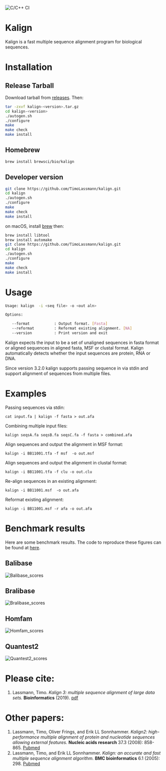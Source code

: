 ![C/C++ CI](https://github.com/TimoLassmann/kalign/workflows/C/C++%20CI/badge.svg)

# Kalign

Kalign is a fast multiple sequence alignment program for biological sequences.

# Installation 

## Release Tarball 

Download tarball from [releases](https://github.com/TimoLassmann/kalign/releases). Then: 

``` bash
tar -zxvf kalign-<version>.tar.gz
cd kalign-<version>
./autogen.sh
./configure
make 
make check 
make install 
```

## Homebrew
``` bash
brew install brewsci/bio/kalign
```

## Developer version
``` bash
git clone https://github.com/TimoLassmann/kalign.git 
cd kalign
./autogen.sh
./configure 
make 
make check 
make install 
```

on macOS, install [brew](https://brew.sh/) then: 

``` bash 
brew install libtool
brew install automake
git clone https://github.com/TimoLassmann/kalign.git 
cd kalign
./autogen.sh
./configure 
make 
make check 
make install
```

# Usage


``` bash
Usage: kalign  -i <seq file> -o <out aln> 

Options:

   --format           : Output format. [Fasta]
   --reformat         : Reformat existing alignment. [NA]
   --version          : Print version and exit
```

Kalign expects the input to be a set of unaligned sequences in fasta format or aligned sequences in aligned fasta, MSF or clustal format. Kalign automatically detects whether the input sequences are protein, RNA or DNA.

Since version 3.2.0 kalign supports passing sequence in via stdin and support alignment of sequences from multiple files. 

# Examples

Passing sequences via stdin:

```
cat input.fa | kalign -f fasta > out.afa 
```

Combining multiple input files:

```
kalign seqsA.fa seqsB.fa seqsC.fa -f fasta > combined.afa 
```

Align sequences and output the alignment in MSF format:

```
kalign -i BB11001.tfa -f msf  -o out.msf
```

Align sequences and output the alignment in clustal format:

```
kalign -i BB11001.tfa -f clu -o out.clu
```

Re-align sequences in an existing alignment:

```
kalign -i BB11001.msf  -o out.afa
```

Reformat existing alignment: 

```
kalign -i BB11001.msf -r afa -o out.afa
```

# Benchmark results 

Here are some benchmark results. The code to reproduce these figures can be found at [here](scripts/benchmark.org). 

## Balibase

![Balibase_scores](https://user-images.githubusercontent.com/8110320/66697423-7ea3d000-eca3-11e9-919a-995ca8e9f7c1.jpeg)

## Bralibase

![Bralibase_scores](https://user-images.githubusercontent.com/8110320/66697424-86637480-eca3-11e9-90ea-238f82b0ac6b.jpeg)

## Homfam

![Homfam_scores](https://user-images.githubusercontent.com/8110320/66697425-895e6500-eca3-11e9-97e7-63f3a79133cf.jpeg)

## Quantest2

![Quantest2_scores](https://user-images.githubusercontent.com/8110320/66698153-6c2c9500-eca9-11e9-904c-3d6ea9a1c44d.jpeg)

# Please cite:
1. Lassmann, Timo. _Kalign 3: multiple sequence alignment of large data sets._ **Bioinformatics** (2019). [pdf](https://academic.oup.com/bioinformatics/advance-article-pdf/doi/10.1093/bioinformatics/btz795/30314127/btz795.pdf)

# Other papers: 
1. Lassmann, Timo, Oliver Frings, and Erik LL Sonnhammer. _Kalign2: high-performance multiple alignment of protein and nucleotide sequences allowing external features._ **Nucleic acids research** 37.3 (2008): 858-865. [Pubmed](https://www.ncbi.nlm.nih.gov/pmc/articles/PMC2647288/)      
2. Lassmann, Timo, and Erik LL Sonnhammer. _Kalign: an accurate and fast multiple sequence alignment algorithm._ **BMC bioinformatics** 6.1 (2005): 298. [Pubmed](https://www.ncbi.nlm.nih.gov/pmc/articles/PMC1325270/)

